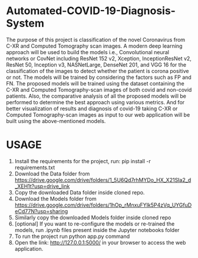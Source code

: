 # Automated-COVID-19-Diagnosis-System
The purpose of this project is classification of the novel Coronavirus from C-XR and Computed Tomography scan images. A modern deep learning approach will be used to build the models i.e., Convolutional neural networks or CovNet including ResNet 152 v2, Xception, InceptionResNet v2, ResNet 50, Inception v3, NASNetLarge, DenseNet 201, and VGG 16 for the classification of the images to detect whether the patient is corona positive or not. The models will be trained by considering the factors such as FP and FN. 
The proposed models will be trained using the dataset containing the C-XR and Computed Tomography-scan images of both covid and non-covid patients. Also, the comparative analysis of all the proposed models will be performed to determine the best approach using various metrics. And for better visualization of results and diagnosis of covid-19 taking C-XR or Computed Tomography-scan images as input to our web application will be built using the above-mentioned models.


# USAGE
1. Install the requirements for the project, run: pip install -r requirements.txt
2. Download the Data folder from https://drive.google.com/drive/folders/1_5U6Qd7rhMYDo_HX_X21SIa2_d_XEH1t?usp=drive_link
3. Copy the downloaded Data folder inside cloned repo.
4. Download the Models folder from https://drive.google.com/drive/folders/1hOp_rMnxuFYIk5P4zVq_UYGfuDeCd77N?usp=sharing
5. Similarly copy the downloaded Models folder inside cloned repo
6. [optional] If you want to re-configure the models or re-trained the models, run .ipynb files present inside the Jupyter notebooks folder
7. To run the project run python app.py command
8. Open the link: http://127.0.0.1:5000/  in your browser to access the web application.

